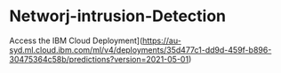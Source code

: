 # Networj-intrusion-Detection
 Access the IBM Cloud Deployment](https://au-syd.ml.cloud.ibm.com/ml/v4/deployments/35d477c1-dd9d-459f-b896-30475364c58b/predictions?version=2021-05-01)
